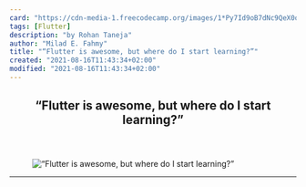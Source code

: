 ```yaml
---
card: "https://cdn-media-1.freecodecamp.org/images/1*Py7Id9oB7dNc9QeX0ouVWw.png"
tags: [Flutter]
description: "by Rohan Taneja"
author: "Milad E. Fahmy"
title: "“Flutter is awesome, but where do I start learning?”"
created: "2021-08-16T11:43:34+02:00"
modified: "2021-08-16T11:43:34+02:00"
---
```

<div class="site-wrapper">
<main id="site-main" class="site-main outer">
<div class="inner">
<article class="post-full post tag-flutter tag-google tag-technology tag-programming tag-learning ">
<header class="post-full-header">
<h1 class="post-full-title">“Flutter is awesome, but where do I start learning?”</h1>
</header>
<figure class="post-full-image">
<picture>
<source media="(max-width: 700px)" sizes="1px" srcset="data:image/gif;base64,R0lGODlhAQABAIAAAAAAAP///yH5BAEAAAAALAAAAAABAAEAAAIBRAA7 1w">
<source media="(min-width: 701px)" sizes="(max-width: 800px) 400px,
(max-width: 1170px) 700px,
1400px" srcset="https://cdn-media-1.freecodecamp.org/images/1*Py7Id9oB7dNc9QeX0ouVWw.png 300w,
https://cdn-media-1.freecodecamp.org/images/1*Py7Id9oB7dNc9QeX0ouVWw.png 600w,
https://cdn-media-1.freecodecamp.org/images/1*Py7Id9oB7dNc9QeX0ouVWw.png 1000w,
https://cdn-media-1.freecodecamp.org/images/1*Py7Id9oB7dNc9QeX0ouVWw.png 2000w">
<img onerror="this.style.display='none'" src="https://cdn-media-1.freecodecamp.org/images/1*Py7Id9oB7dNc9QeX0ouVWw.png" alt="“Flutter is awesome, but where do I start learning?”">
</picture>
</figure>
<section class="post-full-content">
<div class="post-content medium-migrated-article">
</div>
<hr>
</section>
</article>
</div>
</main>
</div>
<!-- Google Tag Manager (noscript) -->
<!-- End Google Tag Manager (noscript) -->
